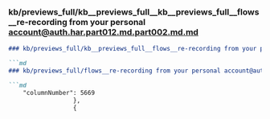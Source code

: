 ### kb/previews_full/kb__previews_full__kb__previews_full__flows__re-recording from your personal account@auth.har.part012.md.part002.md.md

```md
### kb/previews_full/kb__previews_full__flows__re-recording from your personal account@auth.har.part012.md.part002.md

```md
### kb/previews_full/flows__re-recording from your personal account@auth.har.part012.md (part 002)

```md
    "columnNumber": 5669
                  },
                  {
            
```

```

```

```
